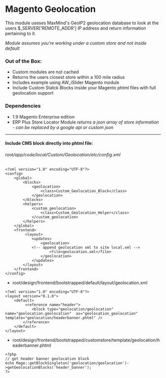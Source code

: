 # Magento Geolocation
This module useses MaxMind's GeoIP2 geolocation database to look at the users $_SERVER['REMOTE_ADDR'] IP address and return information pertaining to it.

*Module assumes you're working under a custom store and not inside default*

### Out of the Box:
- Custom modules are not cached
- Returns the users closest store within a 100 mile radius
- Includes example using AW_iSlider Magento module
- Include Custom Statck Blocks inside your Magento phtml files with full geolocation support

### Dependencies
- 1.9 Magento Enterprise edition
- ERP Plus Store Locator Module *returns a json array of store information - can be replaced by a google api or custom json*

---

#### Include CMS block directly into phtml file:
###### root/app/code/local/Custom/Geolocation/etc/config.xml
```
<?xml version="1.0" encoding="UTF-8"?>
<config>
	<global>
		<blocks>
            <geolocation>
                <class>Custom_Geolocation_Block</class>
            </geolocation>
        </blocks>
		<helpers>
			<custom_geolocation>
				<class>Custom_Geolocation_Helper</class>
			</custom_geolocation>
		</helpers>
	</global>
	<frontend>
         <layout>
            <updates>
                <geolocation>
		    <!-- append geolocation xml to site local.xml -->
                    <file>geolocation.xml</file>
                </geolocation>
            </updates>
        </layout>
    </frontend>
</config>
```
- root/design/frontend/bootstrapped/default/layout/geolocation.xml
```
<?xml version="1.0" encoding="UTF-8"?>
<layout version="0.1.0">
    <default>
         <reference name="header">
            <block type="geolocation/geolocation" name="geolocation.geolocation"  as="geolocation_geolocation" template="geolocation/headerbanner.phtml" />
        </reference>
    </default>
</layout>
```

- root/design/frontend/bootstrapped/customstore/template/geolocation/headerbanner.phtml
```
<?php
// get header banner geolocation block
echo Mage::getBlockSingleton('geolocation/geolocation')->getGeolocationBlocks('header_banner');
?>
```

